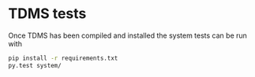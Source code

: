 # TDMS tests

Once TDMS has been compiled and installed the system tests can be run with

```bash
pip install -r requirements.txt
py.test system/
```
